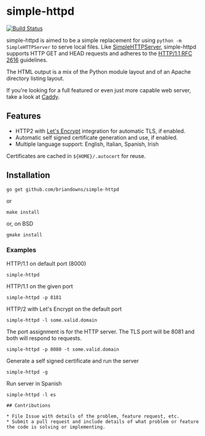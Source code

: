 # simple-httpd

[![Build Status](https://travis-ci.org/briandowns/simple-httpd.svg?branch=master)](https://travis-ci.org/briandowns/simple-httpd)

simple-httpd is aimed to be a simple replacement for using `python -m SimpleHTTPServer` to serve local files.  Like [SimpleHTTPServer](https://docs.python.org/2/library/simplehttpserver.html), simple-httpd supports HTTP GET and HEAD requests and adheres to the [HTTP/1.1 RFC 2616](https://www.w3.org/Protocols/rfc2616/rfc2616-sec14.html) guidelines.

The HTML output is a mix of the Python module layout and of an Apache directory listing layout.

If you're looking for a full featured or even just more capable web server, take a look at [Caddy](https://caddyserver.com/).

## Features

* HTTP2 with [Let's Encrypt](https://letsencrypt.org/) integration for automatic TLS, if enabled.
* Automatic self signed certificate generation and use, if enabled.
* Multiple language support: English, Italian, Spanish, Irish

Certificates are cached in `${HOME}/.autocert` for reuse.

## Installation

```
go get github.com/briandowns/simple-httpd
```
or
```
make install
```
or, on BSD
```
gmake install
```

### Examples

HTTP/1.1 on default port (8000)

```
simple-httpd
```

HTTP/1.1 on the given port

```
simple-httpd -p 8181
```

HTTP/2 with Let's Encrypt on the default port

```
simple-httpd -l some.valid.domain
```

The port assignment is for the HTTP server.  The TLS port will be 8081 and both will respond to requests.

```
simple-httpd -p 8080 -t some.valid.domain
```

Generate a self signed certificate and run the server

```
simple-httpd -g
```

Run server in Spanish

```
simple-httpd -l es

## Contributions

* File Issue with details of the problem, feature request, etc.
* Submit a pull request and include details of what problem or feature the code is solving or implementing.
